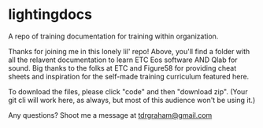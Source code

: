 # lightingdocs
A repo of training documentation for training within organization.

Thanks for joining me in this lonely lil' repo! Above, you'll find a folder with all the relavent documentation to learn ETC Eos software AND Qlab for sound. Big thanks to the folks at ETC and Figure58 for providing cheat sheets and inspiration for the self-made training curriculum featured here. 

To download the files, please click "code" and then "download zip". (Your git cli will work here, as always, but most of this audience won't be using it.)

Any questions? Shoot me a message at tdrgraham@gmail.com
